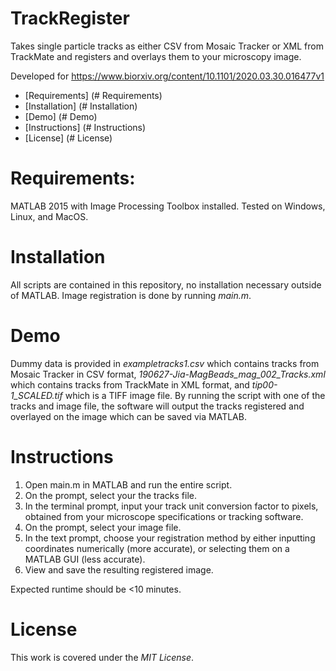 # TrackRegister
Takes single particle tracks as either CSV from Mosaic Tracker or XML from TrackMate and registers and overlays them to your microscopy image.

Developed for https://www.biorxiv.org/content/10.1101/2020.03.30.016477v1

- [Requirements] (# Requirements)
- [Installation] (# Installation)
- [Demo] (# Demo)
- [Instructions] (# Instructions)
- [License] (# License)

# Requirements:

MATLAB 2015 with Image Processing Toolbox installed.
Tested on Windows, Linux, and MacOS.

# Installation

All scripts are contained in this repository, no installation necessary outside of MATLAB. Image registration is done by running *main.m*.

# Demo

Dummy data is provided in *exampletracks1.csv* which contains tracks from Mosaic Tracker in CSV format, *190627-Jia-MagBeads_mag_002_Tracks.xml* which contains tracks from TrackMate in XML format, and *tip00-1_SCALED.tif* which is a TIFF image file.
By running the script with one of the tracks and image file, the software will output the tracks registered and overlayed on the image which can be saved via MATLAB.

# Instructions

1. Open main.m in MATLAB and run the entire script.
2. On the prompt, select your the tracks file.
3. In the terminal prompt, input your track unit conversion factor to pixels, obtained from your microscope specifications or tracking software.
4. On the prompt, select your image file.
5. In the text prompt, choose your registration method by either inputting coordinates numerically (more accurate), or selecting them on a MATLAB GUI (less accurate).
6. View and save the resulting registered image.   

Expected runtime should be <10 minutes.

# License

This work is covered under the _MIT License_.
